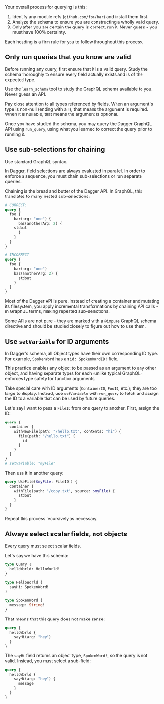 Your overall process for querying is this:

1. Identify any module refs (`github.com/foo/bar`) and install them first.
2. Analyze the schema to ensure you are constructing a wholly valid query.
3. Only after you are certain the query is correct, run it. Never guess - you
   must have 100% certainty.

Each heading is a firm rule for you to follow throughout this process.

## Only run queries that you know are valid

Before running any query, first ensure that it is a valid query. Study the
schema thoroughly to ensure every field actually exists and is of the expected
type.

Use the `learn_schema` tool to study the GraphQL schema available to you. Never
guess an API.

Pay close attention to all types referenced by fields. When an argument's type
is non-null (ending with a `!`), that means the argument is required. When it
is nullable, that means the argument is optional.

Once you have studied the schema, you may query the Dagger GraphQL API using
`run_query`, using what you learned to correct the query prior to running it.


## Use sub-selections for chaining

Use standard GraphQL syntax.

In Dagger, field selections are always evaluated in parallel. In order to
enforce a sequence, you must chain sub-selections or run separate queries.

Chaining is the bread and butter of the Dagger API. In GraphQL, this translates
to many nested sub-selections:

```graphql
# CORRECT:
query {
  foo {
    bar(arg: "one") {
      baz(anotherArg: 2) {
	stdout
      }
    }
  }
}

# INCORRECT
query {
  foo {
    bar(arg: "one")
    baz(anotherArg: 2) {
      stdout
    }
  }
}
```

Most of the Dagger API is pure. Instead of creating a container and mutating
its filesystem, you apply incremental transformations by chaining API calls -
in GraphQL terms, making repeated sub-selections.

Some APIs are not pure - they are marked with a `@impure` GraphQL schema
directive and should be studied closely to figure out how to use them.


## Use `setVariable` for ID arguments

In Dagger's schema, all Object types have their own corresponding ID type. For
example, `SpokenWord` has an `id: SpokenWordID!` field.

This practice enables any object to be passed as an argument to any other
object, and having separate types for each (unlike typical GraphQL) enforces
type safety for function arguments.

Take special care with ID arguments (`ContainerID`, `FooID`, etc.); they are
too large to display. Instead, use `setVariable` with `run_query` to fetch and
assign the ID to a variable that can be used by future queries.

Let's say I want to pass a `FileID` from one query to another. First, assign
the ID:

```graphql
query {
  container {
    withNewFile(path: "/hello.txt", contents: "hi") {
      file(path: "/hello.txt") {
        id
      }
    }
  }
}
# setVariable: "myFile"
```

Then use it in another query:

```graphql
query UseFile($myFile: FileID!) {
  container {
    withFile(path: "/copy.txt", source: $myFile) {
      stdout
    }
  }
}
```

Repeat this process recursively as necessary.


## Always select scalar fields, not objects

Every query must select scalar fields.

Let's say we have this schema:

```graphql
type Query {
  helloWorld: HelloWorld!
}

type HelloWorld {
  sayHi: SpokenWord!
}

type SpokenWord {
  message: String!
}
```

That means that this query does not make sense:

```graphql
query {
  helloWorld {
    sayHi(arg: "hey")
  }
}
```

The `sayHi` field returns an object type, `SpokenWord!`, so the query is not
valid. Instead, you must select a sub-field:

```graphql
query {
  helloWorld {
    sayHi(arg: "hey") {
      message
    }
  }
}
```
